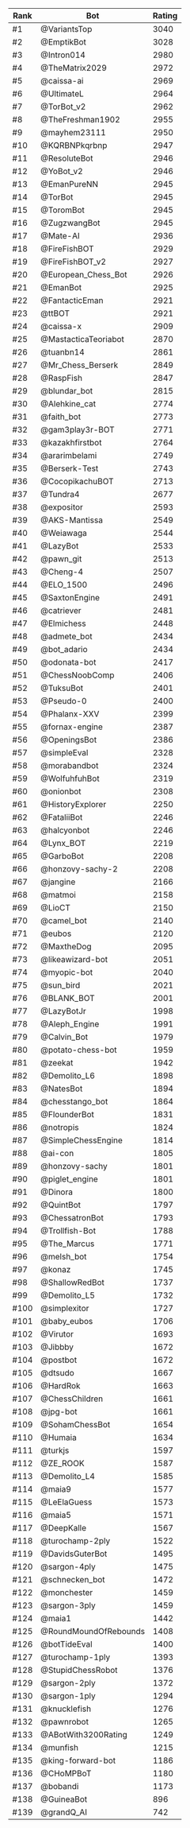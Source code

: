 Rank|Bot|Rating
---|---|---
#1|@VariantsTop|3040
#2|@EmptikBot|3028
#3|@Intron014|2980
#4|@TheMatrix2029|2972
#5|@caissa-ai|2969
#6|@UltimateL|2964
#7|@TorBot_v2|2962
#8|@TheFreshman1902|2955
#9|@mayhem23111|2950
#10|@KQRBNPkqrbnp|2947
#11|@ResoluteBot|2946
#12|@YoBot_v2|2946
#13|@EmanPureNN|2945
#14|@TorBot|2945
#15|@ToromBot|2945
#16|@ZugzwangBot|2945
#17|@Mate-AI|2936
#18|@FireFishBOT|2929
#19|@FireFishBOT_v2|2927
#20|@European_Chess_Bot|2926
#21|@EmanBot|2925
#22|@FantacticEman|2921
#23|@ttBOT|2921
#24|@caissa-x|2909
#25|@MastacticaTeoriabot|2870
#26|@tuanbn14|2861
#27|@Mr_Chess_Berserk|2849
#28|@RaspFish|2847
#29|@blundar_bot|2815
#30|@Alehkine_cat|2774
#31|@faith_bot|2773
#32|@gam3play3r-BOT|2771
#33|@kazakhfirstbot|2764
#34|@ararimbelami|2749
#35|@Berserk-Test|2743
#36|@CocopikachuBOT|2713
#37|@Tundra4|2677
#38|@expositor|2593
#39|@AKS-Mantissa|2549
#40|@Weiawaga|2544
#41|@LazyBot|2533
#42|@pawn_git|2513
#43|@Cheng-4|2507
#44|@ELO_1500|2496
#45|@SaxtonEngine|2491
#46|@catriever|2481
#47|@Elmichess|2448
#48|@admete_bot|2434
#49|@bot_adario|2434
#50|@odonata-bot|2417
#51|@ChessNoobComp|2406
#52|@TuksuBot|2401
#53|@Pseudo-0|2400
#54|@Phalanx-XXV|2399
#55|@fornax-engine|2387
#56|@OpeningsBot|2386
#57|@simpleEval|2328
#58|@morabandbot|2324
#59|@WolfuhfuhBot|2319
#60|@onionbot|2308
#61|@HistoryExplorer|2250
#62|@FataliiBot|2246
#63|@halcyonbot|2246
#64|@Lynx_BOT|2219
#65|@GarboBot|2208
#66|@honzovy-sachy-2|2208
#67|@jangine|2166
#68|@matmoi|2158
#69|@LioCT|2150
#70|@camel_bot|2140
#71|@eubos|2120
#72|@MaxtheDog|2095
#73|@likeawizard-bot|2051
#74|@myopic-bot|2040
#75|@sun_bird|2021
#76|@BLANK_BOT|2001
#77|@LazyBotJr|1998
#78|@Aleph_Engine|1991
#79|@Calvin_Bot|1979
#80|@potato-chess-bot|1959
#81|@zeekat|1942
#82|@Demolito_L6|1898
#83|@NatesBot|1894
#84|@chesstango_bot|1864
#85|@FlounderBot|1831
#86|@notropis|1824
#87|@SimpleChessEngine|1814
#88|@ai-con|1805
#89|@honzovy-sachy|1801
#90|@piglet_engine|1801
#91|@Dinora|1800
#92|@QuintBot|1797
#93|@ChessatronBot|1793
#94|@Trollfish-Bot|1788
#95|@The_Marcus|1771
#96|@melsh_bot|1754
#97|@konaz|1745
#98|@ShallowRedBot|1737
#99|@Demolito_L5|1732
#100|@simplexitor|1727
#101|@baby_eubos|1706
#102|@Virutor|1693
#103|@Jibbby|1672
#104|@postbot|1672
#105|@dtsudo|1667
#106|@HardRok|1663
#107|@ChessChildren|1661
#108|@jpg-bot|1661
#109|@SohamChessBot|1654
#110|@Humaia|1634
#111|@turkjs|1597
#112|@ZE_ROOK|1587
#113|@Demolito_L4|1585
#114|@maia9|1577
#115|@LeElaGuess|1573
#116|@maia5|1571
#117|@DeepKalle|1567
#118|@turochamp-2ply|1522
#119|@DavidsGuterBot|1495
#120|@sargon-4ply|1475
#121|@schnecken_bot|1472
#122|@monchester|1459
#123|@sargon-3ply|1459
#124|@maia1|1442
#125|@RoundMoundOfRebounds|1408
#126|@botTideEval|1400
#127|@turochamp-1ply|1393
#128|@StupidChessRobot|1376
#129|@sargon-2ply|1372
#130|@sargon-1ply|1294
#131|@knucklefish|1276
#132|@pawnrobot|1265
#133|@ABotWith3200Rating|1249
#134|@munfish|1215
#135|@king-forward-bot|1186
#136|@CHoMPBoT|1180
#137|@bobandi|1173
#138|@GuineaBot|896
#139|@grandQ_AI|742
